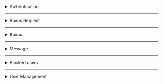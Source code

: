 <details>
<summary>
Authentication
</summary>

---

<details>
<summary>
Login
</summary>

```js
fetch(`${host}/auth/login`, {
    method:'POST',
    headers: {
        'content-type':'application/json'
    },
    body: JSON.stringify({
        username,
        password
    })
})
```
</details>

<details>
<summary>
Logout
</summary>

```js
fetch(`${host}/auth/logout`,{
    method:'GET',
    headers: {
        Authorization: jwt_token,
        'content-type':'application/json'
    }
})
```
</details>

<details>
<summary>
Current User
</summary>

```js
fetch(`${host}/auth/currentuser`,{
    method:'GET',
    headers: {
        Authorization: jwt_token,
        'content-type':'application/json'
    }
})
```
</details>

</details>

---

<details>
<summary>
Bonus Request
</summary>

---

<details>
<summary>
Request a bonus
</summary>

```js
//bonusId: the id of selected bonus by user
fetch(`${host}/bonus/request/${bonusId}`,{
    method:'POST',
    headers: {
        'content-type':'application/json'
    },
    body: JSON.stringify({
        username
    })
})
```

</details>

<details>
<summary>
Get bonus request by id
</summary>

```js
fetch(`${host}/bonus/request/${bonusId}`,{
    method:'GET',
    headers: {
        Authorization: jwt_token,
        'content-type':'application/json'
    }
})
```
</details>

<details>
<summary>
Get waiting bonus request list
</summary>

```js
fetch(`${host}/bonus/requests`,{
    method:'GET',
    headers: {
        Authorization: jwt_token,
        'content-type':'application/json'
    }
})
```
</details>

<details>
<summary>
Search bonus request list by username
</summary>

```js
fetch(`${host}/bonus/requests/search?username=${username}`,{
    method:'GET',
    headers: {
        Authorization: jwt_token,
        'content-type':'application/json'
    }
})
```
</details>

<details>
<summary>
Get bonus request list by username
</summary>

```js
fetch(`${host}/bonus/requests/list?username=${username}`,{
    method:'GET',
    headers: {
        'content-type':'application/json'
    }
})
```
</details>

<details>
<summary>
Get approved bonus request list
</summary>

```js
fetch(`${host}/bonus/requests/approved`,{
    method:'GET',
    headers: {
        Authorization: jwt_token,
        'content-type':'application/json'
    }
})
```
</details>

<details>
<summary>
Get rejected bonus request list
</summary>

```js
fetch(`${host}/bonus/requests/rejected`,{
    method:'GET',
    headers: {
        Authorization: jwt_token,
        'content-type':'application/json'
    }
})
```
</details>

<details>
<summary>
Update a requested bonus
</summary>

```js
// requestId: id of the requested bonus
statusId = [
    10, // WAITING
    20, // ACCEPTED
    30, // REJECTED
    40, // OTHER
]
fetch(`${host}/bonus/request/update/${requestId}`,{
    method:'POST',
    headers: {
        Authorization: jwt_token,
        'content-type':'application/json'
    },
    body: JSON.stringify({
        statusId,
        bonusId,
        messageId, // optional
        note // optional
    })
})
```
</details>
</details>

---

<details>
<summary>
Bonus
</summary>

---

<details>
<summary>
Get bonus by id
</summary>

```js
fetch(`${host}/bonus/${bonusId}`,{
    method:'GET',
    headers: {
        Authorization: jwt_token,
        'content-type':'application/json'
    }
})
```
</details>

<details>
<summary>
Get bonus list
</summary>

```js
fetch(`${host}/bonus/list`,{
    method:'GET',
    headers: {
        Authorization: jwt_token,
        'content-type':'application/json'
    }
})
```
</details>

<details>
<summary>
Get active bonus list
</summary>

```js
fetch(`${host}/bonus/list/active`,{
    method:'GET',
    headers: {
        'content-type':'application/json'
    }
})
```
</details>

<details>
<summary>
Create a bonus
</summary>

```js
// text: plain text
// content: html content
 statusId = [
    10, // ACTIVE
    20, // DEACTIVE
]
fetch(`${host}/bonus/create`,{
    method:'POST',
    headers: {
        Authorization: jwt_token,
        'content-type':'application/json'
    },
    body: JSON.stringify({
        text,content,statusId
    })
})
```
</details>

<details>
<summary>
Update a bonus
</summary>

```js
// bonusId: the id of updated bonus
// text: plain text
// content: html content
 status = [
    10, // ACTIVE
    20, // DEACTIVE
]
fetch(`${host}/bonus/update/${bonusId}`,{
    method:'POST',
    headers: {
        Authorization: jwt_token,
        'content-type':'application/json'
    },
    body: JSON.stringify({
        text,content,statusId
    })
})
```
</details>

</details>

---

<details>
<summary>
Message
</summary>

---

<details>
<summary>
Get message by id
</summary>

```js
fetch(`${host}/message/${userId}`,{
    method:'GET',
    headers: {
        Authorization: jwt_token,
        'content-type':'application/json'
    }
})
```
</details>

<details>
<summary>
Get message list
</summary>

```js
fetch(`${host}/message/list`,{
    method:'GET',
    headers: {
        Authorization: jwt_token,
        'content-type':'application/json'
    }
})
```
</details>

<details>
<summary>
Get active message list
</summary>

```js
fetch(`${host}/message/list/active`,{
    method:'GET',
    headers: {
        'content-type':'application/json'
    }
})
```
</details>

<details>
<summary>
Create a message
</summary>

```js
statusId = [
    10, // ACTIVE
    20, // DEACTIVE
]
fetch(`${host}/message/create`,{
    method:'POST',
    headers: {
        Authorization: jwt_token,
        'content-type':'application/json'
    },
    body: JSON.stringify({
        message,
        statusId
    })
})
```
</details>

<details>
<summary>
Update a message
</summary>

```js
// messageId: the id of updated message
statusId = [
    10, // ACTIVE
    20, // DEACTIVE
]
fetch(`${host}/message/update/${messageId}`,{
    method:'POST',
    headers: {
        Authorization: jwt_token,
        'content-type':'application/json'
    },
    body: JSON.stringify({
        message,
        statusId
    })
})
```
</details>

<details>
<summary>
Remove a message
</summary>

```js
// messageId: the id of removed message
fetch(`${host}/message/remove/${messageId}`,{
    method:'POST',
    headers: {
        Authorization: jwt_token,
        'content-type':'application/json'
    }
})
```   
</details>

</details>

---

<details>
<summary>
Blocked users
</summary>

---

<details>
<summary>
Get blocked user by id
</summary>

```js
fetch(`${host}/blacklist/${userId}`,{
    method:'GET',
    headers: {
        Authorization: jwt_token,
        'content-type':'application/json'
    }
})
```
</details>

<details>
<summary>
Get blocked user list
</summary>

```js
fetch(`${host}/blacklist/list`,{
    method:'GET',
    headers: {
        Authorization: jwt_token,
        'content-type':'application/json'
    }
})
```
</details>

<details>
<summary>
Create a blocked user
</summary>

```js
statusId = [
    10, // ACTIVE
    20, // DEACTIVE
]
fetch(`${host}/blacklist/create`,{
    method:'POST',
    headers: {
        Authorization: jwt_token,
        'content-type':'application/json'
    },
    body: JSON.stringify({
        username,
        statusId
    })
})
```
</details>

<details>
<summary>
Update a blocked user
</summary>

```js
// userId: the id of updated blocked user
statusId = [
    10, // ACTIVE
    20, // DEACTIVE
]
fetch(`${host}/blacklist/update/${userId}`,{
    method:'POST',
    headers: {
        Authorization: jwt_token,
        'content-type':'application/json'
    },
    body: JSON.stringify({
        username,
        statusId
    })
})
```
</details>

<details>
<summary>
Remove a blocked user
</summary>

```js
// userId: the id of removed blocked user
fetch(`${host}/blacklist/remove/${userId}`,{
    method:'POST',
    headers: {
        Authorization: jwt_token,
        'content-type':'application/json'
    }
})
```
</details>

</details>

---

<details>
<summary>
User Management
</summary>

---

<details>
<summary>
Get user by id
</summary>

```js
fetch(`${host}/users/${userId}`,{
    method:'GET',
    headers: {
        Authorization: jwt_token,
        'content-type':'application/json'
    }
})
```
</details>

<details>
<summary>
Get user list
</summary>

```js
fetch(`${host}/users/list`,{
    method:'GET',
    headers: {
        Authorization: jwt_token,
        'content-type':'application/json'
    }
})
```
</details>

<details>
<summary>
Create a user
</summary>

```js
userType = [
    10, // ADMIN
    20, // EDITOR
]
userStatus = [
  10, // ACTIVE
  20, // DEACTIVE
]
permissions = [
    1, // bonus id list
    2,
    ...
]
fetch(`${host}/users/create`,{
    method:'POST',
    headers: {
        Authorization: jwt_token,
        'content-type':'application/json'
    },
    body: JSON.stringify({
        loginName, 
        password, 
        username, 
        email, 
        phone, 
        userType,
        userStatus,
        permissions: [1,2,...]
    })
})
```
</details>

<details>
<summary>
Update a user
</summary>

```js
// userId: the id of updated user
userType = [
    10, // ADMIN
    20, // EDITOR
]
userStatus = [
  10, // ACTIVE
  20, // DEACTIVE
]
permissions = [
    1, // bonus id list
    2,
    ...
]
fetch(`${host}/users/update/${userId}`,{
    method:'POST',
    headers: {
        Authorization: jwt_token,
        'content-type':'application/json'
    },
    body: JSON.stringify({
        loginName,
        password,
        username,
        email,
        phone,
        userType,
        userStatus,
        permissions: [1,2,...]
    })
})
```
</details>

<details>
<summary>
Update user profile
</summary>

```js
fetch(`${host}/users/update`,{
    method:'POST',
    headers: {
        Authorization: jwt_token,
        'content-type':'application/json'
    },
    body: JSON.stringify({
        loginName,
        password,
        username,
        userSurname,
        email,
        phone
    })
})
```
</details>

<details>
<summary>
Remove a user
</summary>

```js
// userId: the id of removed user
fetch(`${host}/users/remove/${userId}`,{
    method:'POST',
    headers: {
        Authorization: jwt_token,
        'content-type':'application/json'
    }
})
```
</details>

</details>